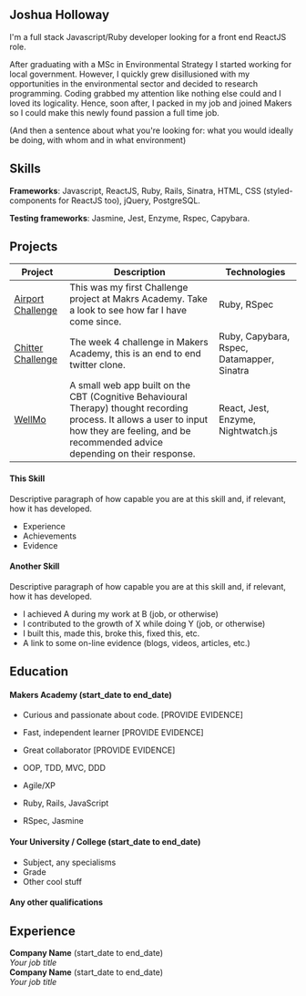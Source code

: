 ## Joshua Holloway

I'm a full stack Javascript/Ruby developer looking for a front end ReactJS role.

After graduating with a MSc in Environmental Strategy I started working for local 
government. However, I quickly grew disillusioned with my opportunities in the
environmental sector and decided to research programming. Coding grabbed my attention
like nothing else could and I loved its logicality. Hence, soon after, I packed in my 
job and joined Makers so I could make this newly found passion a full time job.

(And then a sentence about what you're looking for: what you would ideally be doing, with whom and in what environment)

## Skills

**Frameworks**: Javascript, ReactJS, Ruby, Rails, Sinatra, HTML, CSS (styled-components for ReactJS too), jQuery, PostgreSQL.

**Testing frameworks**: Jasmine, Jest, Enzyme, Rspec, Capybara. 


## Projects

| Project                                                             | Description                                                                                                                                                                                        | Technologies                               |
| ------------------------------------------------------------------- | -------------------------------------------------------------------------------------------------------------------------------------------------------------------------------------------------- | ------------------------------------------ |
| [Airport Challenge](https://github.com/DKeen0123/airport_challenge) | This was my first Challenge project at Makrs Academy. Take a look to see how far I have come since.                                                                                                | Ruby, RSpec                                |
| [Chitter Challenge](https://github.com/DKeen0123/chitter-challenge) | The week 4 challenge in Makers Academy, this is an end to end twitter clone.                                                                                                                       | Ruby, Capybara, Rspec, Datamapper, Sinatra |
| [WellMo](https://github.com/JoshuaHolloway/WellMo)                       | A small web app built on the CBT (Cognitive Behavioural Therapy) thought recording process. It allows a user to input how they are feeling, and be recommended advice depending on their response. | React, Jest, Enzyme, Nightwatch.js         |


#### This Skill

Descriptive paragraph of how capable you are at this skill and, if relevant, how it has developed.

- Experience
- Achievements
- Evidence

#### Another Skill

Descriptive paragraph of how capable you are at this skill and, if relevant, how it has developed.

- I achieved A during my work at B (job, or otherwise)
- I contributed to the growth of X while doing Y (job, or otherwise)
- I built this, made this, broke this, fixed this, etc.
- A link to some on-line evidence (blogs, videos, articles, etc.)

## Education

#### Makers Academy (start_date to end_date)

- Curious and passionate about code. [PROVIDE EVIDENCE]
- Fast, independent learner [PROVIDE EVIDENCE]
- Great collaborator [PROVIDE EVIDENCE]

- OOP, TDD, MVC, DDD
- Agile/XP
- Ruby, Rails, JavaScript
- RSpec, Jasmine

#### Your University / College (start_date to end_date)

- Subject, any specialisms
- Grade
- Other cool stuff

#### Any other qualifications

## Experience

**Company Name** (start_date to end_date)    
*Your job title*  
**Company Name** (start_date to end_date)   
*Your job title*  
